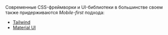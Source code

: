 Современные CSS-фреймворки и UI-библиотеки в большинстве своем также придерживаются _Mobile-first_ подхода:
- [Tailwind](https://tailwindcss.com/docs/responsive-design#working-mobile-first)
- [Material UI](https://mui.com/material-ui/getting-started/usage/#responsive-meta-tag)

